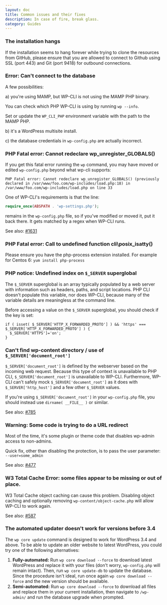 ```yaml
---
layout: doc
title: Common issues and their fixes
description: In case of fire, break glass.
category: Guides
---
```


### The installation hangs

If the installation seems to hang forever while trying to clone the resources from GitHub, please ensure that you are allowed to connect to Github using SSL (port 443) and Git (port 9418) for outbound connections.

### Error: Can't connect to the database

A few possibilities:

a) you're using MAMP, but WP-CLI is not using the MAMP PHP binary.

You can check which PHP WP-CLI is using by running `wp --info`.

Set or update the `WP_CLI_PHP` environment variable with the path to the MAMP PHP.

b) it's a WordPress multisite install.

c) the database credentials in `wp-config.php` are actually incorrect.

### PHP Fatal error: Cannot redeclare wp_unregister_GLOBALS()

If you get this fatal error running the `wp` command, you may have moved or edited `wp-config.php` beyond what wp-cli supports:

```
PHP Fatal error: Cannot redeclare wp_unregister_GLOBALS() (previously declared in /var/www/foo.com/wp-includes/load.php:18) in /var/www/foo.com/wp-includes/load.php on line 33
```

One of WP-CLI's requirements is that the line:

```php
require_once(ABSPATH . 'wp-settings.php');
```

remains in the `wp-config.php` file, so if you've modified or moved it, put it back there. It gets matched by a regex when WP-CLI runs.

See also: [#1631](https://github.com/wp-cli/wp-cli/issues/1631)

### PHP Fatal error: Call to undefined function cli\posix_isatty()

Please ensure you have the php-process extension installed. For example for Centos 6: `yum install php-process`

### PHP notice: Undefined index on `$_SERVER` superglobal

The `$_SERVER` superglobal is an array typically populated by a web server with information such as headers, paths, and script locations. PHP CLI doesn't populate this variable, nor does WP-CLI, because many of the variable details are meaningless at the command line.

Before accessing a value on the `$_SERVER` superglobal, you should check if the key is set:

    if ( isset( $_SERVER['HTTP_X_FORWARDED_PROTO'] ) && 'https' === $_SERVER['HTTP_X_FORWARDED_PROTO'] ) {
      $_SERVER['HTTPS']='on';
    }

### Can't find wp-content directory / use of `$_SERVER['document_root']`

`$_SERVER['document_root']` is defined by the webserver based on the incoming web request. Because this type of context is unavailable to PHP CLI, `$_SERVER['document_root']` is unavailable to WP-CLI. Furthermore, WP-CLI can't safely mock `$_SERVER['document_root']` as it does with `$_SERVER['http_host']` and a few other `$_SERVER` values.

If you're using `$_SERVER['document_root']` in your `wp-config.php` file, you should instead use `dirname( __FILE__ )` or similar.

See also: [#785](https://github.com/wp-cli/wp-cli/issues/785)

### Warning: Some code is trying to do a URL redirect

Most of the time, it's some plugin or theme code that disables wp-admin access to non-admins.

Quick fix, other than disabling the protection, is to pass the user parameter: `--user=some_admin`

See also: [#477](https://github.com/wp-cli/wp-cli/issues/477)

### W3 Total Cache Error: some files appear to be missing or out of place.

W3 Total Cache object caching can cause this problem. Disabling object caching and optionally removing `wp-content/object-cache.php` will allow WP-CLI to work again.

See also: [#587](https://github.com/wp-cli/wp-cli/issues/587)

### The automated updater doesn't work for versions before 3.4

The `wp core update` command is designed to work for WordPress 3.4 and above. To be able to update an older website to latest WordPress, you could try one of the following alternatives:

1. **Fully-automated:** Run `wp core download --force` to download latest WordPress and replace it with your files (don't worry, `wp-config.php` will remain intact). Then, run `wp core update-db` to update the database. Since the procedure isn't ideal, run once again `wp core download --force` and the new version should be available.
2. **Semi-automated:** Run `wp core download --force` to download all files and replace them in your current installation, then navigate to `/wp-admin/` and run the database upgrade when prompted.
